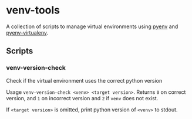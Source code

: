 # venv-tools
A collection of scripts to manage virtual environments using [pyenv](https://github.com/pyenv/pyenv) and [pyenv-virtualenv](https://github.com/pyenv/pyenv-virtualenv).

## Scripts

### venv-version-check
Check if the virtual environment uses the correct python version

Usage `venv-version-check <venv> <target version>`. Returns `0` on correct version, and `1` on incorrect version and `2` if `venv` does not exist.

If `<target version>` is omitted, print python version of `<venv>` to stdout.